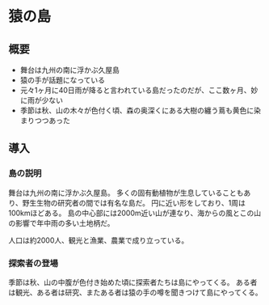 # 猿の島
## 概要
- 舞台は九州の南に浮かぶ久屋島
- 猿の手が話題になっている
- 元々1ヶ月に40日雨が降ると言われている島だったのだが、ここ数ヶ月、妙に雨が少ない
- 季節は秋、山の木々が色付く頃、森の奥深くにある大樹の纏う蔦も黄色に染まりつつあった

## 導入
### 島の説明
舞台は九州の南に浮かぶ久屋島。
多くの固有動植物が生息していることもあり、野生生物の研究者の間では有名な島だ。
円に近い形をしており、1周は100kmほどある。
島の中心部には2000m近い山が連なり、海からの風とこの山の影響で年中雨の多い土地柄だ。

人口は約2000人、観光と漁業、農業で成り立っている。

### 探索者の登場
季節は秋、山の中腹が色付き始めた頃に探索者たちは島にやってくる。
ある者は観光、ある者は研究、またある者は猿の手の噂を聞きつけて島にやってくる。
